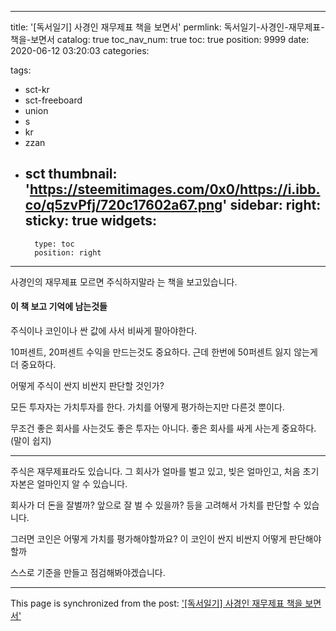 
---
title: '[독서일기] 사경인 재무제표 책을 보면서'
permlink: 독서일기-사경인-재무제표-책을-보면서
catalog: true
toc_nav_num: true
toc: true
position: 9999
date: 2020-06-12 03:20:03
categories:

tags:
- sct-kr
- sct-freeboard
- union
- s
- kr
- zzan
- sct
thumbnail: 'https://steemitimages.com/0x0/https://i.ibb.co/q5zvPfj/720c17602a67.png'
sidebar:
    right:
        sticky: true
widgets:
    -
        type: toc
        position: right
---


사경인의 재무제표 모르면 주식하지말라 는 책을 보고있습니다. 

#### 이 책 보고 기억에 남는것들

주식이나 코인이나 싼 값에 사서 비싸게 팔아야한다.

10퍼센트, 20퍼센트 수익을 만드는것도 중요하다.
근데 한번에 50퍼센트 잃지 않는게 더 중요하다.

어떻게 주식이 싼지 비싼지 판단할 것인가?

모든 투자자는 가치투자를 한다. 가치를 어떻게 평가하는지만 다른것 뿐이다. 

무조건 좋은 회사를 사는것도 좋은 투자는 아니다. 좋은 회사를 싸게 사는게 중요하다. (말이 쉽지)

---

주식은 재무제표라도 있습니다. 그 회사가 얼마를 벌고 있고, 빚은 얼마인고, 처음 초기자본은 얼마인지 알 수 있습니다.

회사가 더 돈을 잘벌까? 앞으로 잘 벌 수 있을까? 등을 고려해서 가치를 판단할 수 있습니다.

그러면 코인은 어떻게 가치를 평가해야할까요? 이 코인이 싼지 비싼지 어떻게 판단해야할까

스스로 기준을 만들고 점검해봐야겠습니다.

- - -

This page is synchronized from the post: ['[독서일기] 사경인 재무제표 책을 보면서'](https://steempeak.com/@jacobyu/2mgkyr)
